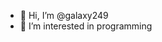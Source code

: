- 👋 Hi, I’m @galaxy249
- 👀 I’m interested in programming

<!---
galaxy249/galaxy249 is a ✨ special ✨ repository because its `README.md` (this file) appears on your GitHub profile.
You can click the Preview link to take a look at your changes.
--->
